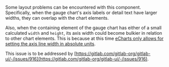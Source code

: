 Some layout problems can be encountered with this component. Specifically, when the gauge chart's
axis labels or detail text have larger widths, they can overlap with the chart elements.

Also, when the containing element of the gauge chart has either of a small calculated `width` and
`height`, its axis width could become bulkier in relation to other chart elements. This is because
at this time [eCharts only allows for setting the axis line width in absolute units](https://echarts.apache.org/en/option.html#series-gauge.axisLine.lineStyle.width).

This issue is to be addressed by [https://gitlab.com/gitlab-org/gitlab-ui/-/issues/916](https://gitlab.com/gitlab-org/gitlab-ui/-/issues/916).
